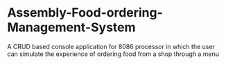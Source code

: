 # Assembly-Food-ordering-Management-System
A CRUD based console application for 8086 processor in which the user can simulate the experience of ordering food from a shop through a menu
